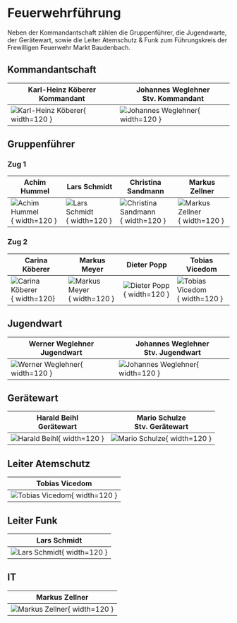 # Feuerwehrführung

Neben der Kommandantschaft zählen die Gruppenführer, die Jugendwarte, der Gerätewart, sowie die Leiter Atemschutz & Funk zum Führungskreis der Frewilligen Feuerwehr Markt Baudenbach.

## Kommandantschaft
| Karl-Heinz Köberer<br/>Kommandant                       | Johannes Weglehner<br/>Stv. Kommandant                    |
|---------------------------------------------------------|-----------------------------------------------------------|
| ![Karl-Heinz Köberer](bilder/koebererkh.jpg){ width=120 } | ![Johannes Weglehner](bilder/weglehnerj.jpg){ width=120 } |

## Gruppenführer

### Zug 1
| Achim Hummel                                    | Lars Schmidt                                     | Christina Sandmann                                        | Markus Zellner                                     |
|-------------------------------------------------|--------------------------------------------------|------------------------------------------------------------|----------------------------------------------------|
| ![Achim Hummel](bilder/hummel.jpg){ width=120 } | ![Lars Schmidt](bilder/schmidt.jpg){ width=120 } | ![Christina Sandmann](bilder/sandmann.jpg){ width=120 } | ![Markus Zellner](bilder/zellner.jpg){ width=120 } |

### Zug 2
| Carina Köberer                                      | Markus Meyer                                   | Dieter Popp                                  | Tobias Vicedom                                     |
|-----------------------------------------------------|------------------------------------------------|----------------------------------------------|----------------------------------------------------|
| ![Carina Köberer](bilder/koebererc.jpg){ width=120} | ![Markus Meyer](bilder/meyer.jpg){ width=120 } | ![Dieter Popp](bilder/popp.jpg){ width=120 } | ![Tobias Vicedom](bilder/vicedom.jpg){ width=120 } |

## Jugendwart
| Werner Weglehner<br/>Jugendwart                         | Johannes Weglehner<br/>Stv. Jugendwart                    |
|---------------------------------------------------------|-----------------------------------------------------------|
| ![Werner Weglehner](bilder/weglehnerw.jpg){ width=120 } | ![Johannes Weglehner](bilder/weglehnerj.jpg){ width=120 } |

## Gerätewart
| Harald Beihl<br>Gerätewart                     | Mario Schulze<br/>Stv. Gerätewart                 |
|------------------------------------------------|---------------------------------------------------|
| ![Harald Beihl](bilder/beihl.jpg){ width=120 } | ![Mario Schulze](bilder/schulze.jpg){ width=120 } |

## Leiter Atemschutz
| Tobias Vicedom                                     |
|----------------------------------------------------|
| ![Tobias Vicedom](bilder/vicedom.jpg){ width=120 } |

## Leiter Funk
| Lars Schmidt                                     |
|--------------------------------------------------|
| ![Lars Schmidt](bilder/schmidt.jpg){ width=120 } |

## IT
| Markus Zellner                                     |
|----------------------------------------------------|
| ![Markus Zellner](bilder/zellner.jpg){ width=120 } |